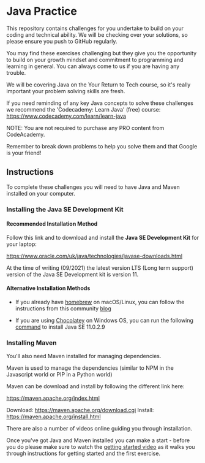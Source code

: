 # Java Practice

This repository contains challenges for you undertake to build on your coding and technical ability. We will be checking over your solutions, so please ensure you push to GitHub regularly. 

You may find these exercises challenging but they give you the opportunity to build on your growth mindset and commitment to programming and learning in general. You can always come to us if you are having any trouble.

We will be covering Java on the Your Return to Tech course, so it's really important your problem solving skills are fresh. 

If you need reminding of any key Java concepts to solve these challenges we recommend the 'Codecademy: Learn Java' (free) course: https://www.codecademy.com/learn/learn-java

NOTE: You are not required to purchase any PRO content from CodeAcademy.

Remember to break down problems to help you solve them and that Google is your friend!

## Instructions



To complete these challenges you will need to have Java and Maven installed on your computer. 

### Installing the Java SE Development Kit

#### Recommended Installation Method

Follow this link and to download and install the **Java SE Development Kit** for your laptop:

https://www.oracle.com/uk/java/technologies/javase-downloads.html

At the time of writing (09/2021) the latest version LTS (Long term support) version of the Java SE Development kit is version 11.

#### Alternative Installation Methods

- If you already have [homebrew](https://brew.sh/) on macOS/Linux, you can follow the instructions from this community [blog](https://mkyong.com/java/how-to-install-java-on-mac-osx/)

- If you are using [Chocolatey](https://community.chocolatey.org) on Windows OS, you can run the following [command](https://community.chocolatey.org/packages/jdk11) to install Java SE 11.0.2.9

### Installing Maven

You'll also need Maven installed for managing dependencies.

Maven is used to manage the dependencies (similar to NPM in the Javascript world or PIP in a Python world)

Maven can be download and install by following the different link here:

https://maven.apache.org/index.html

Download: https://maven.apache.org/download.cgi
Install: https://maven.apache.org/install.html

There are also a number of videos online guiding you through installation.

Once you've got Java and Maven installed you can make a start - before you do please make sure to watch the [getting started video](https://storage.googleapis.com/your-return-to-tech/pre-journey/java_exercises_intro.mp4) as it walks you through instructions for getting started and the first exercise.
